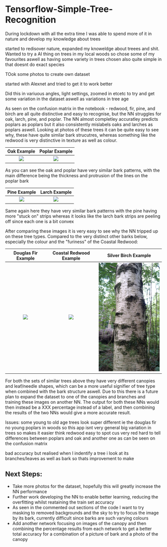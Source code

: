 # Tensorflow-Simple-Tree-Recognition
During lockdown with all the extra time I was able to spend more of it in nature and develop my knowledge about trees

started to redisover nature, expanded my knoweldge about treees and shit. Wanted to try a AI thing on trees in my local woods so chose some of my favourites aswell as having some variety in trees chosen also quite simple in that doesnt do exact species

TOok some photos to create own dataset 

started with Alexnet and tried to get it to work better

Did this in variuous angles, light settings, zoomed in etcetc to try and get some variation in the dataset aswell as variations in tree age

As seen on the confusion matrix in the notebook - redwood, fir, pine, and birch are all quite distinctive and easy to recognise, but the NN struggles for oak, larch, pine, and poplar. The NN almost completley accuratley predicts poplars as poplars but it also consistently mislabels oaks and larches as poplars aswell. Looking at photos of these trees it can be quite easy to see why, these have quite similar bark strucutres, whereas something like the redwood is very distinctive in texture as well as colour.



Oak Example             |  Poplar Example
:-------------------------:|:-------------------------:
<img src="oak_example.jpg" width="250">  |  <img src="poplar_example.jpg" width="250">

As you can see the oak and poplar have very similar bark patterns, with the main difference being the thickness and protrusion of the lines on the poplar bark

Pine Example          |  Larch Example
:-------------------------:|:-------------------------:
<img src="scots_pine_example.jpg" width="250">  |  <img src="larch_example.jpg" width="250">

Same again here they have very similar bark patterns with the pine having more "stuck on" strips whereas it looks like the larch bark strips are peeling off since each one is a bit convex

After comparing these images it is very easy to see why the NN tripped up on these tree types. Compared to the very distinct other barks below, especially the colour and the "furiness" of the Coastal Redwood:

Douglas Fir Example          |  Coastal Redwood Example   |  Silver Birch Example
:-------------------------:|:-------------------------:|:-------------------------:
<img src="douglas_fir_example.jpg" width="250">  |  <img src="redwood_example.jpg" width="250"> |  <img src="silver_birch_example.jpg" width="250">

For both the sets of similar trees above they have very different canopies and leaf/needle shapes, which can be a more useful signifier of tree type when combined with the bark structure aswell. Due to this there is a future plan to expand the dataset to one of the canopies and branches and training these images on another NN. The output for both these NNs would then instead be a XXX percentage instead of a label, and then combining the results of the two NNs would give a more accurate result.



Issues:
some young to old age trees look super different ie the douglas fir
no young poplars in woods so this app isnt very general
big variation in trees so makes it easier
think redwood easy to spot cus very red
hard to tell differences between poplars and oak and another one as can be seen on the confusion matrix

bad accuracy but realised when I indentify a tree i look at its branches/leaves as well as bark so thats improvement to make



## Next Steps:
* Take more photos for the dataset, hopefully this will greatly increase the NN performance
* Further work developing the NN to enable better learning, reducing the overfitting whilst reataining the train set accuracy
* As seen in the commented out sections of the code I want to try masking to removed backgrounds and the sky to try to focus the image by its bark, currently difficult since barks are such varying colours
* Add another network focusing on images of the canopy and then combining the percentage results from each network to get a better total accuracy for a combination of a picture of bark and a photo of the canopy



